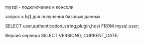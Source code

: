 
mysql - подключение к консоли

запрос к БД для получения базовых данных

SELECT user,authentication_string,plugin,host FROM mysql.user; 

Версия сервера
SELECT VERSION(), CURRENT_DATE;